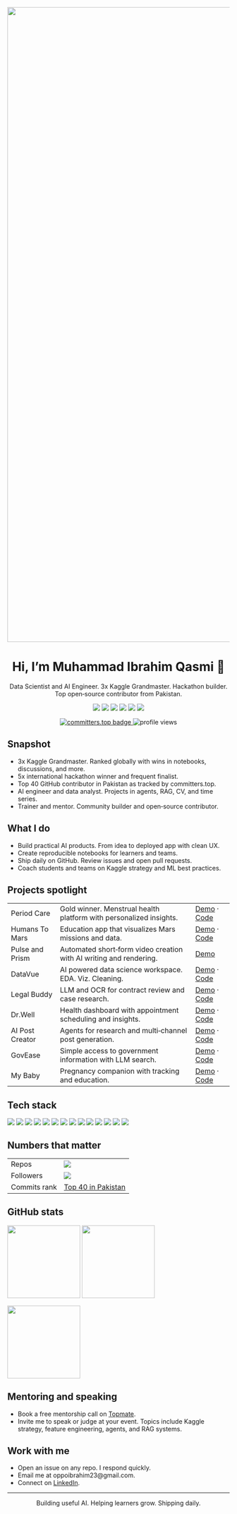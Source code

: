 

<p align="center">
  <img
    src="https://capsule-render.vercel.app/api?type=waving&color=0:0f172a,100:0ea5e9&height=220&text=Muhammad%20Ibrahim%20Qasmi&fontAlign=50&fontSize=44&fontColor=ffffff&desc=AI%20Engineer%20•%20Data%20Scientist%20•%203x%20Kaggle%20GM&descAlign=50&descAlignY=70"
    alt="Muhammad Ibrahim Qasmi | AI Engineer and Data Scientist"
    width="1440"
  >
</p>


<h1 align="center">Hi, I’m Muhammad Ibrahim Qasmi 👋</h1>
<p align="center">
  Data Scientist and AI Engineer. 3x Kaggle Grandmaster. Hackathon builder. Top open‑source contributor from Pakistan.
</p>

<p align="center">
  <a href="https://www.linkedin.com/in/ibrahimqasmi313/"><img src="https://img.shields.io/badge/LinkedIn-ibrahimqasmi313-blue?logo=linkedin"></a>
  <a href="mailto:oppoibrahim23@gmail.com"><img src="https://img.shields.io/badge/Email-oppoibrahim23%40gmail.com-red?logo=gmail"></a>
  <a href="https://linktr.ee/ibrahim_qasmi"><img src="https://img.shields.io/badge/Linktree-ibrahim__qasmi-00C853?logo=linktree&logoColor=white"></a>
  <a href="https://topmate.io/ibrahim_qasmi"><img src="https://img.shields.io/badge/Mentoring-Topmate-111111?logo=bookalope"></a>
  <a href="https://lablab.ai/u/@qasmi92"><img src="https://img.shields.io/badge/Hackathons-Lablab.ai-6A1B9A?logo=hackthebox"></a>
  <a href="https://www.sprint.dev/p/muhammadibrahimqasmi"><img src="https://img.shields.io/badge/Portfolio-sprint.dev-0A0A0A?logo=vercel"></a>
</p>

<p align="center">
  <a href="https://committers.top/pakistan#muhammadibrahim313">
    <img src="https://user-badge.committers.top/pakistan/muhammadibrahim313.svg" alt="committers.top badge">
  </a>
  <img src="https://komarev.com/ghpvc/?username=muhammadibrahim313&label=Profile%20views" alt="profile views">
</p>

## Snapshot

<ul>
  <li>3x Kaggle Grandmaster. Ranked globally with wins in notebooks, discussions, and more.</li>
  <li>5x international hackathon winner and frequent finalist.</li>
  <li>Top 40 GitHub contributor in Pakistan as tracked by committers.top.</li>
  <li>AI engineer and data analyst. Projects in agents, RAG, CV, and time series.</li>
  <li>Trainer and mentor. Community builder and open‑source contributor.</li>
</ul>

## What I do

<ul>
  <li>Build practical AI products. From idea to deployed app with clean UX.</li>
  <li>Create reproducible notebooks for learners and teams.</li>
  <li>Ship daily on GitHub. Review issues and open pull requests.</li>
  <li>Coach students and teams on Kaggle strategy and ML best practices.</li>
</ul>

## Projects spotlight

<table>
  <tr>
    <td>Period Care</td>
    <td>Gold winner. Menstrual health platform with personalized insights.</td>
    <td><a href="https://lablab.ai/event/replit-and-cursor-hackathon/b-taji-force/period-care">Demo</a> · <a href="https://github.com/Ahmad-Fakhar/PeriodCare">Code</a></td>
  </tr>
  <tr>
    <td>Humans To Mars</td>
    <td>Education app that visualizes Mars missions and data.</td>
    <td><a href="https://marsapp.streamlit.app/">Demo</a> · <a href="https://github.com/muhammadibrahim313/Humans-to-Mars">Code</a></td>
  </tr>
  <tr>
    <td>Pulse and Prism</td>
    <td>Automated short‑form video creation with AI writing and rendering.</td>
    <td><a href="https://pulse-and-prism.streamlit.app/">Demo</a></td>
  </tr>
  <tr>
    <td>DataVue</td>
    <td>AI powered data science workspace. EDA. Viz. Cleaning.</td>
    <td><a href="https://data-vue.streamlit.app/">Demo</a> · <a href="https://github.com/muhammadibrahim313/DataVue">Code</a></td>
  </tr>
  <tr>
    <td>Legal Buddy</td>
    <td>LLM and OCR for contract review and case research.</td>
    <td><a href="https://legalbuddyo1.streamlit.app/">Demo</a> · <a href="https://github.com/Ahmad-Fakhar/LegalBuddy_o1">Code</a></td>
  </tr>
  <tr>
    <td>Dr.Well</td>
    <td>Health dashboard with appointment scheduling and insights.</td>
    <td><a href="https://drwell.streamlit.app/">Demo</a> · <a href="https://github.com/muhammadibrahim313/dr_well">Code</a></td>
  </tr>
  <tr>
    <td>AI Post Creator</td>
    <td>Agents for research and multi‑channel post generation.</td>
    <td><a href="https://ai-post-creator2-btaji.streamlit.app/">Demo</a> · <a href="https://github.com/muhammadibrahim313/AI-Post-Creator2">Code</a></td>
  </tr>
  <tr>
    <td>GovEase</td>
    <td>Simple access to government information with LLM search.</td>
    <td><a href="https://llamaimpact-32-gjlgkbvyt5hsgjnay5yawz.streamlit.app/">Demo</a> · <a href="https://github.com/muhammadibrahim313/Llama_impact-3.2">Code</a></td>
  </tr>
  <tr>
    <td>My Baby</td>
    <td>Pregnancy companion with tracking and education.</td>
    <td><a href="https://mybaby.streamlit.app/">Demo</a> · <a href="https://github.com/muhammadibrahim313/My_Baby">Code</a></td>
  </tr>
</table>

## Tech stack

<p>
  <img src="https://img.shields.io/badge/Python-3776AB?logo=python&logoColor=white"> 
  <img src="https://img.shields.io/badge/SQL-316192?logo=postgresql&logoColor=white"> 
  <img src="https://img.shields.io/badge/Pandas-150458?logo=pandas&logoColor=white">
  <img src="https://img.shields.io/badge/NumPy-013243?logo=numpy&logoColor=white">
  <img src="https://img.shields.io/badge/Scikit--learn-F7931E?logo=scikitlearn&logoColor=white">
  <img src="https://img.shields.io/badge/LightGBM-4B8BBE">
  <img src="https://img.shields.io/badge/CatBoost-FF6F00">
  <img src="https://img.shields.io/badge/Plotly-3F4F75?logo=plotly&logoColor=white">
  <img src="https://img.shields.io/badge/Streamlit-FF4B4B?logo=streamlit&logoColor=white">
  <img src="https://img.shields.io/badge/FastAPI-009688?logo=fastapi&logoColor=white">
  <img src="https://img.shields.io/badge/OpenCV-5C3EE8?logo=opencv&logoColor=white">
  <img src="https://img.shields.io/badge/FAISS-1A73E8">
  <img src="https://img.shields.io/badge/RAG-0A0A0A">
  <img src="https://img.shields.io/badge/Agents-111111">
</p>

## Numbers that matter

<table>
  <tr>
    <td>Repos</td><td><img src="https://img.shields.io/badge/dynamic/json?url=https://api.githubstat.us/api/users/muhammadibrahim313&label=Public&query=%24.public_repos"></td>
  </tr>
  <tr>
    <td>Followers</td><td><img src="https://img.shields.io/github/followers/muhammadibrahim313?label=GitHub%20followers&style=social"></td>
  </tr>
  <tr>
    <td>Commits rank</td><td><a href="https://committers.top/pakistan#muhammadibrahim313">Top 40 in Pakistan</a></td>
  </tr>
</table>

## GitHub stats

<p>
  <img src="https://github-readme-stats.vercel.app/api?username=muhammadibrahim313&show_icons=true" height="165">
  <img src="https://github-readme-stats.vercel.app/api/top-langs/?username=muhammadibrahim313&layout=compact" height="165">
</p>
<p>
  <img src="https://github-readme-streak-stats.herokuapp.com?user=muhammadibrahim313" height="165">
</p>

## Mentoring and speaking

<ul>
  <li>Book a free mentorship call on <a href="https://topmate.io/ibrahim_qasmi">Topmate</a>.</li>
  <li>Invite me to speak or judge at your event. Topics include Kaggle strategy, feature engineering, agents, and RAG systems.</li>
</ul>

## Work with me

<ul>
  <li>Open an issue on any repo. I respond quickly.</li>
  <li>Email me at oppoibrahim23@gmail.com.</li>
  <li>Connect on <a href="https://www.linkedin.com/in/ibrahimqasmi313/">LinkedIn</a>.</li>
</ul>

---

<p align="center">
  Building useful AI. Helping learners grow. Shipping daily.
</p>
